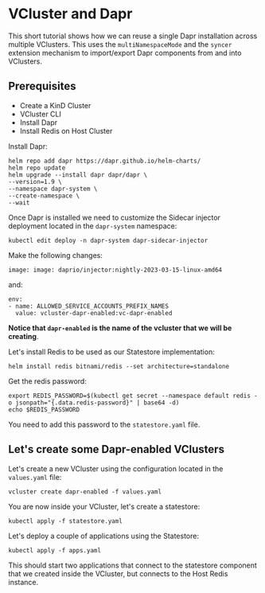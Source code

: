 # VCluster and Dapr


This short tutorial shows how we can reuse a single Dapr installation across multiple VClusters. 
This uses the `multiNamespaceMode` and the `syncer` extension mechanism to import/export Dapr components from and into VClusters. 

## Prerequisites

- Create a KinD Cluster
- VCluster CLI
- Install Dapr
- Install Redis on Host Cluster

Install Dapr: 


```
helm repo add dapr https://dapr.github.io/helm-charts/
helm repo update
helm upgrade --install dapr dapr/dapr \
--version=1.9 \
--namespace dapr-system \
--create-namespace \
--wait
```

Once Dapr is installed we need to customize the Sidecar injector deployment located in the `dapr-system` namespace: 

```
kubectl edit deploy -n dapr-system dapr-sidecar-injector
```

Make the following changes: 

```
image: image: daprio/injector:nightly-2023-03-15-linux-amd64
```

and: 

```
env: 
- name: ALLOWED_SERVICE_ACCOUNTS_PREFIX_NAMES
  value: vcluster-dapr-enabled:vc-dapr-enabled
```

**Notice that `dapr-enabled` is the name of the vcluster that we will be creating**. 


Let's install Redis to be used as our Statestore implementation:

```
helm install redis bitnami/redis --set architecture=standalone
```

Get the redis password: 
```
export REDIS_PASSWORD=$(kubectl get secret --namespace default redis -o jsonpath="{.data.redis-password}" | base64 -d) 
echo $REDIS_PASSWORD
```

You need to add this password to the `statestore.yaml` file. 

## Let's create some Dapr-enabled VClusters

Let's create a new VCluster using the configuration located in the `values.yaml` file: 

```
vcluster create dapr-enabled -f values.yaml
```

You are now inside your VCluster, let's create a statestore: 

```
kubectl apply -f statestore.yaml
```

Let's deploy a couple of applications using the Statestore: 

```
kubectl apply -f apps.yaml
```

This should start two applications that connect to the statestore component that we created inside the VCluster, but connects to the Host Redis instance. 

